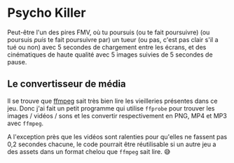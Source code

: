 # Psycho Killer

Peut-être l'un des pires FMV, où tu poursuis (ou te fait poursuivre) (ou poursuis _puis_ te fait poursuivre par) un tueur (ou pas, c'est pas clair s'il a tué ou non)
avec 5 secondes de chargement entre les écrans, et des cinématiques de haute qualité avec 5 images suivies de 5 secondes de pause.

## Le convertisseur de média

Il se trouve que [ffmpeg](https://ffmpeg.org/) sait très bien lire les vieilleries présentes dans ce jeu.
Donc j'ai fait un petit programme qui utilise `ffprobe` pour trouver les images / vidéos / sons
et les convertir respectivement en PNG, MP4 et MP3 avec `ffmpeg`.

A l'exception près que les vidéos sont ralenties pour qu'elles ne fassent pas 0,2 secondes chacune,
le code pourrait être réutilisable si un autre jeu a des assets dans un format chelou que `ffmpeg` sait lire. :sweat_smile: